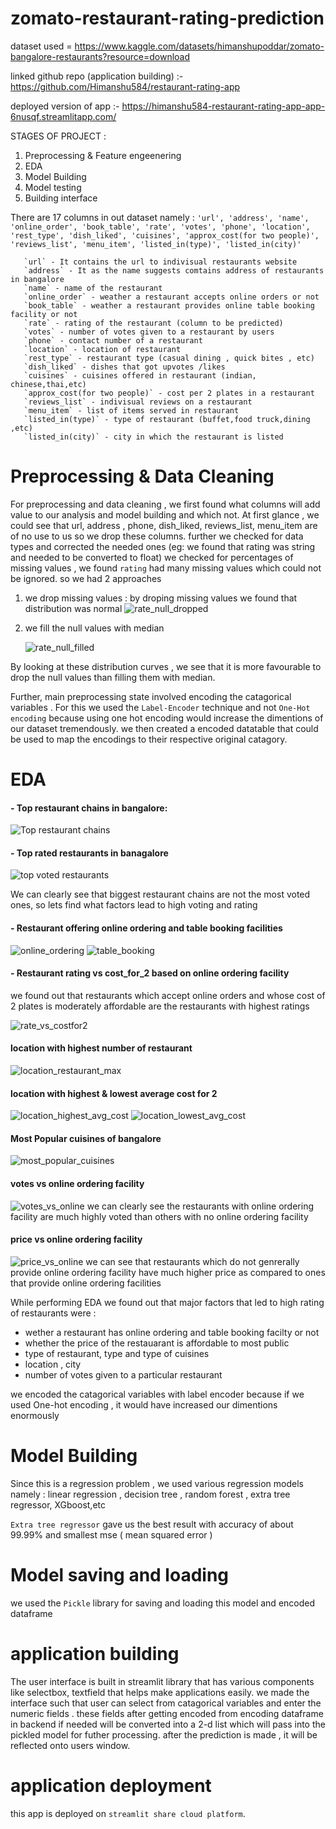 # zomato-restaurant-rating-prediction
dataset used = https://www.kaggle.com/datasets/himanshupoddar/zomato-bangalore-restaurants?resource=download

linked github repo (application building) :- https://github.com/Himanshu584/restaurant-rating-app

deployed version of app :- https://himanshu584-restaurant-rating-app-app-6nusqf.streamlitapp.com/

STAGES OF PROJECT :
1. Preprocessing & Feature engeenering
2. EDA 
3. Model Building 
4. Model testing
5. Building interface


There are 17 columns in out dataset namely :  `'url', 'address', 'name', 'online_order', 'book_table', 'rate', 'votes',
       'phone', 'location', 'rest_type', 'dish_liked', 'cuisines',
       'approx_cost(for two people)', 'reviews_list', 'menu_item',
       'listed_in(type)', 'listed_in(city)'`
       
       `url` - It contains the url to indivisual restaurants website
       `address` - It as the name suggests comtains address of restaurants in bangalore
       `name` - name of the restaurant
       `online_order` - weather a restaurant accepts online orders or not
       `book_table` - weather a restaurant provides online table booking facility or not
       `rate` - rating of the restaurant (column to be predicted)
       `votes` - number of votes given to a restaurant by users
       `phone` - contact number of a restaurant
       `location` - location of restaurant
       `rest_type` - restaurant type (casual dining , quick bites , etc)
       `dish_liked` - dishes that got upvotes /likes 
       `cuisines` - cuisines offered in restaurant (indian, chinese,thai,etc)
       `approx_cost(for two people)` - cost per 2 plates in a restaurant
       `reviews_list` - indivisual reviews on a restaurant
       `menu_item` - list of items served in restaurant
       `listed_in(type)` - type of restaurant (buffet,food truck,dining ,etc)
       `listed_in(city)` - city in which the restaurant is listed
       

# Preprocessing & Data Cleaning
For preprocessing and data cleaning , we first found what columns will add value to our analysis and model building and which not.
At first glance , we could see that url, address , phone, dish_liked, reviews_list, menu_item are of no use to us so we drop these columns.
further we checked for data types and corrected the needed ones (eg: we found that rating was string and needed to be converted to float)
we checked for percentages of missing values , we found `rating` had many missing values which could not be ignored. so we had 2 approaches
1. we drop missing values : 
       by droping missing values we found that distribution was normal 
       ![rate_null_dropped](https://github.com/Himanshu584/zomato-restaurant-rating-prediction/blob/main/pics/rate_null_removed.png)
 
 2. we fill the null values with median
      
      ![rate_null_filled](https://github.com/Himanshu584/zomato-restaurant-rating-prediction/blob/main/pics/rate_null_filled.png)
       
 By looking at these distribution curves , we see that it is more favourable to drop the null values than filling them with median.
 
 Further, main preprocessing state involved encoding the catagorical variables . For this we used the `Label-Encoder` technique and not `One-Hot encoding` because
 using one hot encoding would increase the dimentions of our dataset tremendously.
 we then created a encoded datatable that could be used to map the encodings to their respective original catagory. 

# EDA

#### - Top restaurant chains in bangalore:
![Top restaurant chains](https://github.com/Himanshu584/zomato-restaurant-rating-prediction/blob/main/pics/top_restaurant_chains.png)

#### - Top rated restaurants in banagalore
![top voted restaurants](https://github.com/Himanshu584/zomato-restaurant-rating-prediction/blob/main/pics/most_voted_restaurants.png)

We can clearly see that biggest restaurant chains are not the most voted ones, so lets find what factors lead to high voting and rating

#### - Restaurant offering online ordering and table booking facilities
![online_ordering](https://github.com/Himanshu584/zomato-restaurant-rating-prediction/blob/main/pics/online_orders.png) ![table_booking](https://github.com/Himanshu584/zomato-restaurant-rating-prediction/blob/main/pics/table_booking.png)

#### - Restaurant rating vs cost_for_2 based on online ordering facility
we found out that restaurants which accept online orders and whose cost of 2 plates is moderately affordable are the restaurants with highest ratings

![rate_vs_costfor2](https://github.com/Himanshu584/zomato-restaurant-rating-prediction/blob/main/pics/rate_vs_costfor2.png)


#### location with highest number of restaurant
![location_restaurant_max](https://github.com/Himanshu584/zomato-restaurant-rating-prediction/blob/main/pics/location_restaurants_max.png)

#### location with highest & lowest average cost for 2
![location_highest_avg_cost](https://github.com/Himanshu584/zomato-restaurant-rating-prediction/blob/main/pics/location_highest_average_cost.png)
       ![location_lowest_avg_cost](https://github.com/Himanshu584/zomato-restaurant-rating-prediction/blob/main/pics/location_lowest_average_cost.png)

#### Most Popular cuisines of bangalore
![most_popular_cuisines](https://github.com/Himanshu584/zomato-restaurant-rating-prediction/blob/main/pics/most_popular_cusines.png)

#### votes vs online ordering facility
![votes_vs_online](https://github.com/Himanshu584/zomato-restaurant-rating-prediction/blob/main/pics/votes_onlineorders.png)
we can clearly see the restaurants with online ordering facility are much highly voted than others with no online ordering facility

#### price vs online ordering facility
![price_vs_online](https://github.com/Himanshu584/zomato-restaurant-rating-prediction/blob/main/pics/price_onlineorder.png) 
we can see that restaurants which do not genrerally provide online ordering facility have much higher price as compared to ones that provide online ordering facilities

While performing EDA we found out that major factors that led to high rating of restaurants were :
* wether a restaurant has online ordering and table booking facilty or not
* whether the price of the restauarant is affordable to most public 
* type of restaurant, type and type of cuisines
* location , city 
* number of votes given to a particular restaurant

we encoded the catagorical variables with label encoder because if we used One-hot encoding , it would have increased our dimentions enormously

# Model Building
Since this is a regression problem , we used various regression models namely : linear regression , decision tree , random forest , extra tree regressor, XGboost,etc

`Extra tree regressor` gave us the best result with accuracy of about 99.99% and smallest mse ( mean squared error )

# Model saving and loading
we used the `Pickle` library for saving and loading this model and encoded dataframe





# application building
The user interface is built in streamlit library that has various components like selectbox, textfield that helps make applications easily.
we made the interface such that user can select from catagorical variables and enter the numeric fields . these fields after getting encoded from encoding dataframe in backend if needed will be converted into a 2-d list which will pass into the pickled model for futher processing. after the prediction is made , it will be reflected onto users window.

# application deployment
this app is deployed on `streamlit share cloud platform`.

